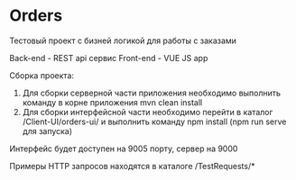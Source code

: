 # Orders

Тестовый проект с бизней логикой для работы с заказами

Back-end - REST api сервис
Front-end - VUE JS app

Сборка проекта:
1. Для сборки серверной части приложения необходимо выполнить команду в корне приложения mvn clean install
2. Для сборки интерфейсной части необходимо перейти в каталог /Client-UI/orders-ui/ и выполнить команду npm install (npm run serve для запуска)

Интерфейс будет доступен на 9005 порту, сервер на 9000

Примеры HTTP запросов находятся в каталоге /TestRequests/*
